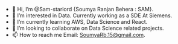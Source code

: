 - 👋 Hi, I’m @Sam-starlord {Soumya Ranjan Behera : SAM}.
- 👀 I’m interested in Data. Currently working as a SDE At Siemens.
- 🌱 I’m currently learning AWS, Data Science and React.
- 💞️ I’m looking to collaborate on Data Science related projects. 
- 📫 How to reach me Email: SoumyaRb.15@gmail.com. 

<!---
Sam-starlord/Sam-starlord is a ✨ special ✨ repository because its `README.md` (this file) appears on your GitHub profile.
You can click the Preview link to take a look at your changes.
--->
